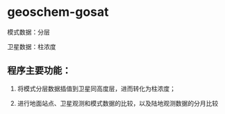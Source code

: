 # geoschem-gosat
模式数据：分层

卫星数据：柱浓度

## 程序主要功能：
1. 将模式分层数据插值到卫星同高度层，进而转化为柱浓度；

2. 进行地面站点、卫星观测和模式数据的比较，以及陆地观测数据的分月比较
